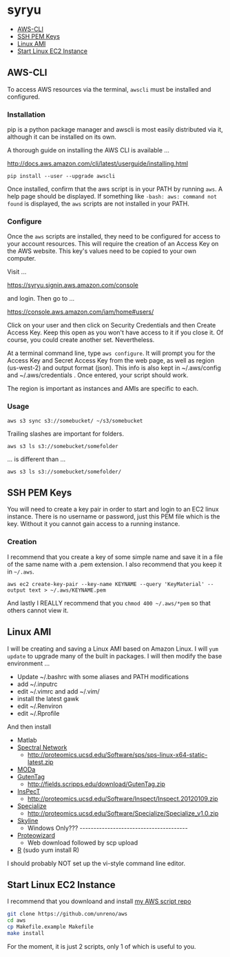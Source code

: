 # syryu

*	[AWS-CLI](#aws-cli)
*	[SSH PEM Keys](#ssh-pem-keys)
*	[Linux AMI](#linux-ami)
*	[Start Linux EC2 Instance](#start-linux-ec2-instance)





##	AWS-CLI

To access AWS resources via the terminal, `awscli` must be installed and configured.




###	Installation

pip is a python package manager and awscli is most easily distributed via it,
although it can be installed on its own.

A thorough guide on installing the AWS CLI is available ...

http://docs.aws.amazon.com/cli/latest/userguide/installing.html

`pip install --user --upgrade awscli`

Once installed, confirm that the aws script is in your PATH by running `aws`.
A help page should be displayed.
If something like `-bash: aws: command not found` is displayed,
the `aws` scripts are not installed in your PATH.




###	Configure

Once the `aws` scripts are installed, they need to be configured for access to your account resources.
This will require the creation of an Access Key on the AWS website.
This key's values need to be copied to your own computer.

Visit ...

https://syryu.signin.aws.amazon.com/console

and login. Then go to ...

https://console.aws.amazon.com/iam/home#users/

Click on your user and then click on Security Credentials and then Create Access Key. Keep this open as you won't have access to it if you close it. Of course, you could create another set. Nevertheless.

At a terminal command line, type `aws configure`. It will prompt you for the Access Key and Secret Access Key from the web page, as well as region (us-west-2) and output format (json). This info is also kept in ~/.aws/config and ~/.aws/credentials . Once entered, your script should work.

The region is important as instances and AMIs are specific to each.




###	Usage

`aws s3 sync s3://somebucket/ ~/s3/somebucket`

Trailing slashes are important for folders.

`aws s3 ls s3://somebucket/somefolder`

... is different than ...

`aws s3 ls s3://somebucket/somefolder/`




## SSH PEM Keys

You will need to create a key pair in order to start and login to an EC2 linux instance.
There is no username or password, just this PEM file which is the key.
Without it you cannot gain access to a running instance.




### Creation

I recommend that you create a key of some simple name and save it in a file of the same name with a .pem extension.
I also recommend that you keep it in `~/.aws`.

`aws ec2 create-key-pair --key-name KEYNAME --query 'KeyMaterial' --output text > ~/.aws/KEYNAME.pem`

And lastly I REALLY recommend that you `chmod 400 ~/.aws/*pem` so that others cannot view it.




## Linux AMI

I will be creating and saving a Linux AMI based on Amazon Linux.
I will `yum update` to upgrade many of the built in packages.
I will then modify the base environment ...
*	Update ~/.bashrc with some aliases and PATH modifications
*	add ~/.inputrc
* edit ~/.vimrc and add ~/.vim/
*	install the latest gawk
*	edit ~/.Renviron
*	edit ~/.Rprofile

And then install 
*	Matlab
*	[Spectral Network](http://proteomics.ucsd.edu/software-tools/spectral-networks/)
	*	http://proteomics.ucsd.edu/Software/sps/sps-linux-x64-static-latest.zip
*	[MODa](http://prix.hanyang.ac.kr/download/software_archive/release/moda_v1.51.zip)
*	[GutenTag](http://fields.scripps.edu/yates/wp/?page_id=17)
	*	http://fields.scripps.edu/download/GutenTag.zip
*	[InsPecT](http://proteomics.ucsd.edu/Software/Inspect/)
	*	http://proteomics.ucsd.edu/Software/Inspect/Inspect.20120109.zip
*	[Specialize](http://proteomics.ucsd.edu/software-tools/specialize/)
	*	http://proteomics.ucsd.edu/Software/Specialize/Specialize_v1.0.zip
*	[Skyline](https://skyline.gs.washington.edu/labkey/project/home/software/Skyline/begin.view)
	*	Windows Only??? ---------------------------------------
*	[Proteowizard](http://proteowizard.sourceforge.net/downloads.shtml)
	*	Web download followed by scp upload
*	[R](https://www.r-project.org) (sudo yum install R)





I should probably NOT set up the vi-style command line editor.






## Start Linux EC2 Instance

I recommend that you downloand and install
[my AWS script repo](https://github.com/unreno/aws)

```BASH
git clone https://github.com/unreno/aws
cd aws
cp Makefile.example Makefile
make install
```

For the moment, it is just 2 scripts, only 1 of which is useful to you.

